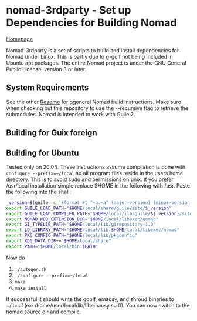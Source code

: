 # nomad-3rdparty - Set up Dependencies for Building Nomad

[Homepage](https://github.com/mrosset/nomad)

Nomad-3rdparty is a set of scripts to build and install dependencies for Nomad under Linux. This is partly due to g-golf not being included in Ubuntu apt packages. The entire Nomad project is under the GNU General Public License, version 3 or later.

## System Requirements

See the other [Readme](https://github.com/mrosset/nomad/tree/master/org) for ggeneral Nomad build instructions. Make sure when checking out this repository to use the --recursive flag to retrieve the submodules. Nomad is intended to work with Guile 2.

## Building for Guix foreign

## Building for Ubuntu

Tested only on 20.04. These instructions assume compilation is done with `configure --prefix=~/local` so all program files reside in the users home directory. This is to avoid sudo and permissions on unix. If you prefer /usr/local installation simple replace $HOME in the following with /usr. Paste the following into the shell:
```sh
_version=$(guile -c '(format #t "~a.~a" (major-version) (minor-version))')
export GUILE_LOAD_PATH="$HOME/local/share/guile/site/$_version"
export GUILE_LOAD_COMPILED_PATH="$HOME/local/lib/guile/${_version}/site-ccache/:$HOME/local/lib/g-golf/guile/${_version}/site-ccache"
export NOMAD_WEB_EXTENSION_DIR="$HOME/local/libexec/nomad"
export GI_TYPELIB_PATH="$HOME/local/lib/girepository-1.0"
export LD_LIBRARY_PATH="$HOME/local/lib:$HOME/local/libexec/nomad"
export PKG_CONFIG_PATH="$HOME/local/lib/pkgconfig"
export XDG_DATA_DIR+="$HOME/local/share"
export PATH="$HOME/local/bin:$PATH"
```
Now do
1. `./autogen.sh`
2. `./configure --prefix=~/local`
3. `make`
4. `make install`

If successful it should write the ggolf, emacsy, and shroud binaries to ~/local (ex: /home/user/local/lib/libemacsy.so.0). You can now switch to the nomad source dir and compile.

